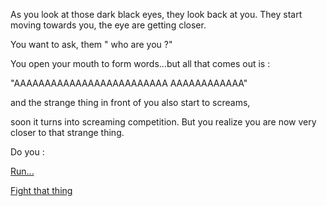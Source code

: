 As you look at those dark black eyes, they look back at you.
They start moving towards you, the eye are getting closer.

You want to ask, them " who are you ?"

You open your mouth to form words...but all that comes out is :

"AAAAAAAAAAAAAAAAAAAAAAAAA AAAAAAAAAAAA"

and the strange thing in front of you also start to screams,

soon it turns into screaming competition. But you realize
 you are now very closer to that strange thing.
 
 Do you : 
 
 [Run...](../run-in/run-into-room.md)
 
 [Fight that thing](fight/fight.md)

